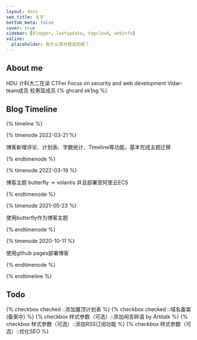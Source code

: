 ```yaml
---
layout: docs
seo_title: 关于
bottom_meta: false
cover: true
sidebar: [blogger, lastupdate, tagcloud, webinfo]
valine:
  placeholder: 有什么想对我说的呢？
---
```

## About me
HDU 计科大二在读 CTFer
Focus on security and web development
Vidar-team成员 
校男篮成员
{% ghcard ek1ng %}

## Blog Timeline

{% timeline %}

{% timenode 2022-03-21 %}

博客新增评论、计划表、字数统计、Timeline等功能，基本完成主题迁移

{% endtimenode %}

{% timenode 2022-03-19 %}

博客主题 butterfly -> volantis 并且部署至阿里云ECS

{% endtimenode %}

{% timenode 2021-05-23 %}

使用butterfly作为博客主题

{% endtimenode %}

{% timenode 2020-10-11 %}

使用github pages部署博客

{% endtimenode %}

{% endtimeline %}

## Todo
{% checkbox checked ::添加置顶计划表 %}
{% checkbox checked ::域名备案(备案中) %}
{% checkbox 样式参数（可选）::添加闲言碎语 by Artitalk %}
{% checkbox 样式参数（可选）::添加RSS订阅功能 %}
{% checkbox 样式参数（可选）::优化SEO %}






